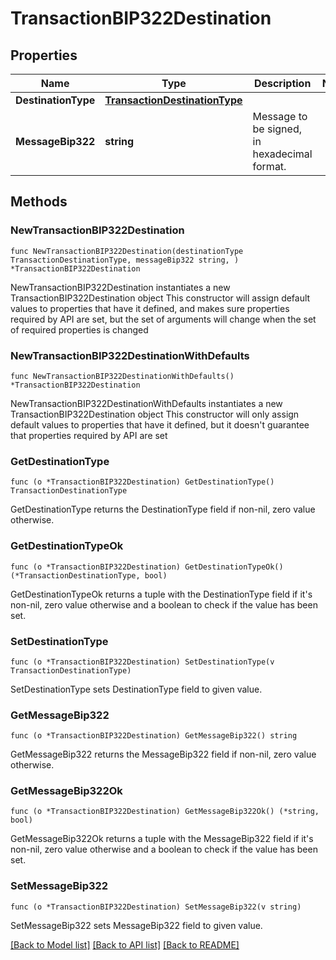 # TransactionBIP322Destination

## Properties

Name | Type | Description | Notes
------------ | ------------- | ------------- | -------------
**DestinationType** | [**TransactionDestinationType**](TransactionDestinationType.md) |  | 
**MessageBip322** | **string** | Message to be signed, in hexadecimal format. | 

## Methods

### NewTransactionBIP322Destination

`func NewTransactionBIP322Destination(destinationType TransactionDestinationType, messageBip322 string, ) *TransactionBIP322Destination`

NewTransactionBIP322Destination instantiates a new TransactionBIP322Destination object
This constructor will assign default values to properties that have it defined,
and makes sure properties required by API are set, but the set of arguments
will change when the set of required properties is changed

### NewTransactionBIP322DestinationWithDefaults

`func NewTransactionBIP322DestinationWithDefaults() *TransactionBIP322Destination`

NewTransactionBIP322DestinationWithDefaults instantiates a new TransactionBIP322Destination object
This constructor will only assign default values to properties that have it defined,
but it doesn't guarantee that properties required by API are set

### GetDestinationType

`func (o *TransactionBIP322Destination) GetDestinationType() TransactionDestinationType`

GetDestinationType returns the DestinationType field if non-nil, zero value otherwise.

### GetDestinationTypeOk

`func (o *TransactionBIP322Destination) GetDestinationTypeOk() (*TransactionDestinationType, bool)`

GetDestinationTypeOk returns a tuple with the DestinationType field if it's non-nil, zero value otherwise
and a boolean to check if the value has been set.

### SetDestinationType

`func (o *TransactionBIP322Destination) SetDestinationType(v TransactionDestinationType)`

SetDestinationType sets DestinationType field to given value.


### GetMessageBip322

`func (o *TransactionBIP322Destination) GetMessageBip322() string`

GetMessageBip322 returns the MessageBip322 field if non-nil, zero value otherwise.

### GetMessageBip322Ok

`func (o *TransactionBIP322Destination) GetMessageBip322Ok() (*string, bool)`

GetMessageBip322Ok returns a tuple with the MessageBip322 field if it's non-nil, zero value otherwise
and a boolean to check if the value has been set.

### SetMessageBip322

`func (o *TransactionBIP322Destination) SetMessageBip322(v string)`

SetMessageBip322 sets MessageBip322 field to given value.



[[Back to Model list]](../README.md#documentation-for-models) [[Back to API list]](../README.md#documentation-for-api-endpoints) [[Back to README]](../README.md)


